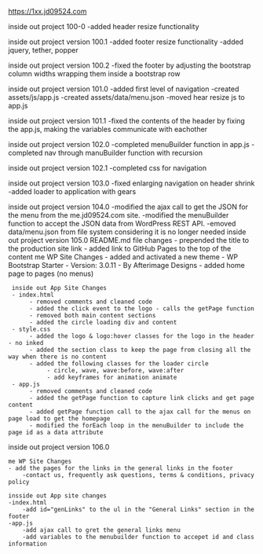 https://1xx.jd09524.com

inside out project 100-0
	-added header resize functionality

inside out project version 100.1
	-added footer resize functionality
	-added jquery, tether, popper
	
inside out project version 100.2
  -fixed the footer by adjusting the bootstrap column widths wrapping them inside a bootstrap row
  
  inside out project version 101.0
  	-added first level of navigation
	-created assets/js/app.js
	-created assets/data/menu.json
	-moved hear resize js to app.js
	
inside out project version 101.1
	-fixed the contents of the header by fixing the app.js, making the variables communicate with eachother
	
inside out project version 102.0
	-completed menuBuilder function in app.js
	-completed nav through manuBuilder function with recursion
	
inside out project version 102.1
	-completed css for navigation

inside out project version 103.0
	-fixed enlarging navigation on header shrink
	-added loader to application with gears

inside out project version 104.0
	-modified the ajax call to get the JSON for the menu from the me.jd09524.com site.
	-modified the menuBuilder function to accept the JSON data from WordPress REST API.
	-emoved data/menu.json from file system considering it is no longer needed
inside out project version 105.0
     README.md file changes
     - prepended the title to the production site link
     - added link to GitHub Pages to the top of the content
     me WP Site Changes
     - added and activated a new theme
          - WP Bootstrap Starter
               - Version: 3.0.11 
               - By Afterimage Designs
     - added home page to pages (no menus)
          
          
     inside out App Site Changes
     - index.html
          - removed comments and cleaned code
          - added the click event to the logo - calls the getPage function
          - removed both main content sections
          - added the circle loading div and content
     - style.css
          - added the logo & logo:hover classes for the logo in the header - no inked
          - added the section class to keep the page from closing all the way when there is no content
          - added the following classes for the loader circle 
               - circle, wave, wave:before, wave:after
               - add keyframes for animation animate
     - app.js
          - removed comments and cleaned code
          - added the getPage function to capture link clicks and get page content
          - added getPage function call to the ajax call for the menus on page load to get the homepage
          - modified the forEach loop in the menuBuilder to include the page id as a data attribute	

inside out project version 106.0

	me WP Site Changes
	- add the pages for the links in the general links in the footer 
		-contact us, frequently ask questions, terms & conditions, privacy policy
	
	insside out App site changes
	-index.html
		-add id="genLinks" to the ul in the "General Links" section in the footer
	-app.js
		-add ajax call to gret the general links menu
		-add variables to the menubuilder function to accepet id and class information
		
